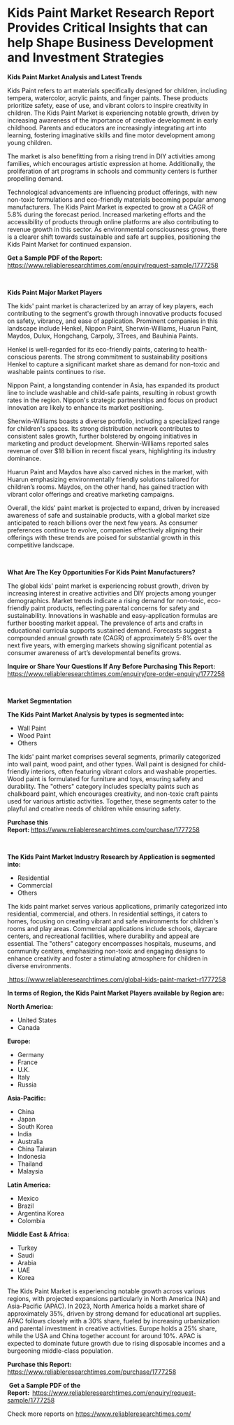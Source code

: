 <p><h1>Kids Paint Market Research Report Provides Critical Insights that can help Shape Business Development and Investment Strategies</h1></p><p><strong>Kids Paint Market Analysis and Latest Trends</strong></p>
<p><p>Kids Paint refers to art materials specifically designed for children, including tempera, watercolor, acrylic paints, and finger paints. These products prioritize safety, ease of use, and vibrant colors to inspire creativity in children. The Kids Paint Market is experiencing notable growth, driven by increasing awareness of the importance of creative development in early childhood. Parents and educators are increasingly integrating art into learning, fostering imaginative skills and fine motor development among young children. </p><p>The market is also benefitting from a rising trend in DIY activities among families, which encourages artistic expression at home. Additionally, the proliferation of art programs in schools and community centers is further propelling demand. </p><p>Technological advancements are influencing product offerings, with new non-toxic formulations and eco-friendly materials becoming popular among manufacturers. The Kids Paint Market is expected to grow at a CAGR of 5.8% during the forecast period. Increased marketing efforts and the accessibility of products through online platforms are also contributing to revenue growth in this sector. As environmental consciousness grows, there is a clearer shift towards sustainable and safe art supplies, positioning the Kids Paint Market for continued expansion.</p></p>
<p><strong>Get a Sample PDF of the Report:&nbsp;</strong> <a href="https://www.reliableresearchtimes.com/enquiry/request-sample/1777258?utm_campaign=1904&utm_medium=2&utm_source=Github&utm_content=ia&utm_term=02022025&utm_id=kids-paint">https://www.reliableresearchtimes.com/enquiry/request-sample/1777258</a></p>
<p>&nbsp;</p>
<p><strong>Kids Paint Major Market Players</strong></p>
<p><p>The kids' paint market is characterized by an array of key players, each contributing to the segment's growth through innovative products focused on safety, vibrancy, and ease of application. Prominent companies in this landscape include Henkel, Nippon Paint, Sherwin-Williams, Huarun Paint, Maydos, Dulux, Hongchang, Carpoly, 3Trees, and Bauhinia Paints.</p><p>Henkel is well-regarded for its eco-friendly paints, catering to health-conscious parents. The strong commitment to sustainability positions Henkel to capture a significant market share as demand for non-toxic and washable paints continues to rise. </p><p>Nippon Paint, a longstanding contender in Asia, has expanded its product line to include washable and child-safe paints, resulting in robust growth rates in the region. Nippon's strategic partnerships and focus on product innovation are likely to enhance its market positioning.</p><p>Sherwin-Williams boasts a diverse portfolio, including a specialized range for children's spaces. Its strong distribution network contributes to consistent sales growth, further bolstered by ongoing initiatives in marketing and product development. Sherwin-Williams reported sales revenue of over $18 billion in recent fiscal years, highlighting its industry dominance.</p><p>Huarun Paint and Maydos have also carved niches in the market, with Huarun emphasizing environmentally friendly solutions tailored for children’s rooms. Maydos, on the other hand, has gained traction with vibrant color offerings and creative marketing campaigns.</p><p>Overall, the kids' paint market is projected to expand, driven by increased awareness of safe and sustainable products, with a global market size anticipated to reach billions over the next few years. As consumer preferences continue to evolve, companies effectively aligning their offerings with these trends are poised for substantial growth in this competitive landscape.</p></p>
<p>&nbsp;</p>
<p><strong>What Are The Key Opportunities For Kids Paint Manufacturers?</strong></p>
<p><p>The global kids' paint market is experiencing robust growth, driven by increasing interest in creative activities and DIY projects among younger demographics. Market trends indicate a rising demand for non-toxic, eco-friendly paint products, reflecting parental concerns for safety and sustainability. Innovations in washable and easy-application formulas are further boosting market appeal. The prevalence of arts and crafts in educational curricula supports sustained demand. Forecasts suggest a compounded annual growth rate (CAGR) of approximately 5-8% over the next five years, with emerging markets showing significant potential as consumer awareness of art’s developmental benefits grows.</p></p>
<p><strong>Inquire or Share Your Questions If Any Before Purchasing This Report:</strong> <a href="https://www.reliableresearchtimes.com/enquiry/pre-order-enquiry/1777258?utm_campaign=1904&utm_medium=2&utm_source=Github&utm_content=ia&utm_term=02022025&utm_id=kids-paint">https://www.reliableresearchtimes.com/enquiry/pre-order-enquiry/1777258</a></p>
<p>&nbsp;</p>
<p><strong>Market Segmentation</strong></p>
<p><strong>The Kids Paint Market Analysis by types is segmented into:</strong></p>
<p><ul><li>Wall Paint</li><li>Wood Paint</li><li>Others</li></ul></p>
<p><p>The kids' paint market comprises several segments, primarily categorized into wall paint, wood paint, and other types. Wall paint is designed for child-friendly interiors, often featuring vibrant colors and washable properties. Wood paint is formulated for furniture and toys, ensuring safety and durability. The "others" category includes specialty paints such as chalkboard paint, which encourages creativity, and non-toxic craft paints used for various artistic activities. Together, these segments cater to the playful and creative needs of children while ensuring safety.</p></p>
<p><strong>Purchase this Report:&nbsp;</strong><a href="https://www.reliableresearchtimes.com/purchase/1777258?utm_campaign=1904&utm_medium=2&utm_source=Github&utm_content=ia&utm_term=02022025&utm_id=kids-paint">https://www.reliableresearchtimes.com/purchase/1777258</a></p>
<p>&nbsp;</p>
<p><strong>The Kids Paint Market Industry Research by Application is segmented into:</strong></p>
<p><ul><li>Residential</li><li>Commercial</li><li>Others</li></ul></p>
<p><p>The kids paint market serves various applications, primarily categorized into residential, commercial, and others. In residential settings, it caters to homes, focusing on creating vibrant and safe environments for children's rooms and play areas. Commercial applications include schools, daycare centers, and recreational facilities, where durability and appeal are essential. The "others" category encompasses hospitals, museums, and community centers, emphasizing non-toxic and engaging designs to enhance creativity and foster a stimulating atmosphere for children in diverse environments.</p></p>
<p><a href="https://www.reliableresearchtimes.com/global-kids-paint-market-r1777258?utm_campaign=1904&utm_medium=2&utm_source=Github&utm_content=ia&utm_term=02022025&utm_id=kids-paint">&nbsp;https://www.reliableresearchtimes.com/global-kids-paint-market-r1777258</a></p>
<p><strong>In terms of Region, the Kids Paint Market Players available by Region are:</strong></p>
<p>
    <p> <strong> North America: </strong>
        <ul>
            <li>United States</li>
            <li>Canada</li>
        </ul>
        </p> 
    <p> <strong> Europe: </strong>
        <ul>
            <li>Germany</li>
            <li>France</li>
            <li>U.K.</li>
            <li>Italy</li>
            <li>Russia</li>
        </ul>
        </p> 
    <p> <strong> Asia-Pacific: </strong>
        <ul>
            <li>China</li>
            <li>Japan</li>
            <li>South Korea</li>
            <li>India</li>
            <li>Australia</li>
            <li>China Taiwan</li>
            <li>Indonesia</li>
            <li>Thailand</li>
            <li>Malaysia</li>
        </ul>
        </p> 
    <p> <strong> Latin America: </strong>
        <ul>
            <li>Mexico</li>
            <li>Brazil</li>
            <li>Argentina Korea</li>
            <li>Colombia</li>
        </ul>
        </p> 
    <p> <strong> Middle East & Africa: </strong>
        <ul>
            <li>Turkey</li>
            <li>Saudi</li>
            <li>Arabia</li>
            <li>UAE</li>
            <li>Korea</li>
        </ul>
    </p>
    </p>
<p><p>The Kids Paint Market is experiencing notable growth across various regions, with projected expansions particularly in North America (NA) and Asia-Pacific (APAC). In 2023, North America holds a market share of approximately 35%, driven by strong demand for educational art supplies. APAC follows closely with a 30% share, fueled by increasing urbanization and parental investment in creative activities. Europe holds a 25% share, while the USA and China together account for around 10%. APAC is expected to dominate future growth due to rising disposable incomes and a burgeoning middle-class population.</p></p>
<p><strong>Purchase this Report: </strong><a href="https://www.reliableresearchtimes.com/purchase/1777258?utm_campaign=1904&utm_medium=2&utm_source=Github&utm_content=ia&utm_term=02022025&utm_id=kids-paint">https://www.reliableresearchtimes.com/purchase/1777258</a></p>
<p>&nbsp;<strong>Get a Sample PDF of the Report:&nbsp;&nbsp;</strong><a href="https://www.reliableresearchtimes.com/enquiry/request-sample/1777258?utm_campaign=1904&utm_medium=2&utm_source=Github&utm_content=ia&utm_term=02022025&utm_id=kids-paint">https://www.reliableresearchtimes.com/enquiry/request-sample/1777258</a></p>
<p><strong></strong></p>
<p>Check more reports on <a href="https://www.reliableresearchtimes.com/?utm_campaign=1904&utm_medium=2&utm_source=Github&utm_content=ia&utm_term=02022025&utm_id=kids-paint">https://www.reliableresearchtimes.com/</a></p>
